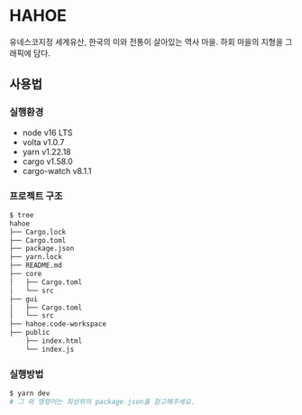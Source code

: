 # HAHOE

유네스코지정 세계유산, 한국의 미와 전통이 살아있는 역사 마을.
하회 마을의 지형을 그래픽에 담다.


## 사용법

### 실행환경

- node v16 LTS
- volta v1.0.7
- yarn v1.22.18
- cargo v1.58.0
- cargo-watch v8.1.1

### 프로젝트 구조

```bash
$ tree
hahoe
├── Cargo.lock
├── Cargo.toml
├── package.json
├── yarn.lock
├── README.md
├── core
│   ├── Cargo.toml
│   └── src
├── gui
│   ├── Cargo.toml
│   └── src
├── hahoe.code-workspace
├── public
    ├── index.html
    └── index.js

```

### 실행방법

```bash
$ yarn dev
# 그 외 명령어는 최상위의 package.json을 참고해주세요.
```
